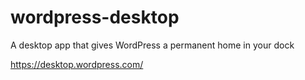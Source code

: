 # wordpress-desktop
A desktop app that gives WordPress a permanent home in your dock


https://desktop.wordpress.com/
